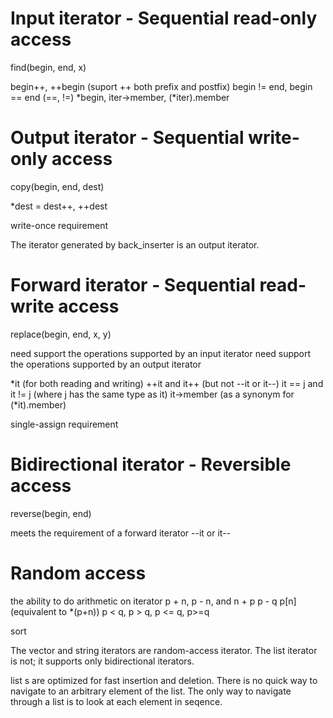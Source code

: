 

# Input iterator - Sequential read-only access

find(begin, end, x)

  begin++, ++begin (suport ++ both prefix and postfix)
  begin != end, begin == end (==, !=)
  *begin, iter->member, (\*iter).member

# Output iterator - Sequential write-only access

copy(begin, end, dest)

  *dest =
  dest++, ++dest

  write-once requirement

The iterator generated by back_inserter is an output iterator.

# Forward iterator - Sequential read-write access

replace(begin, end, x, y)

  need support the operations supported by an input iterator
  need support the operations supported by an output iterator

  *it (for both reading and writing)
  ++it and it++ (but not --it or it--)
  it == j and it != j (where j has the same type as it)
  it->member (as a synonym for (*it).member)

  single-assign requirement


# Bidirectional iterator - Reversible access

reverse(begin, end)

  meets the requirement of a forward iterator
  --it or it--

# Random access

  the ability to do arithmetic on iterator
  p + n, p - n, and n + p
  p - q
  p\[n] (equivalent to *(p+n))
  p < q, p > q, p <= q, p>=q

sort

The vector and string iterators are random-access iterator.
The list iterator is not; it supports only bidirectional iterators.

list s are optimized for fast insertion and deletion. There is no quick way to
navigate to an arbitrary element of the list. The only way to navigate through a list
is to look at each element in seqence.

